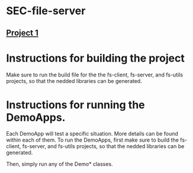 # SEC-file-server

## [Project 1](https://github.com/jm4c/SEC-file-server/wiki/Project-1:-File-server-with-integrity-guarantees)

# Instructions for building the project
Make sure to run the build file for the the fs-client, fs-server, and fs-utils projects, so that the nedded libraries can be generated.

# Instructions for running the DemoApps.

Each DemoApp will test a specific situation. More details can be found within each of them.
To run the DemoApps, first make sure to build the fs-client, fs-server, and fs-utils projects, so that the nedded libraries can be generated.

Then, simply run any of the Demo* classes.